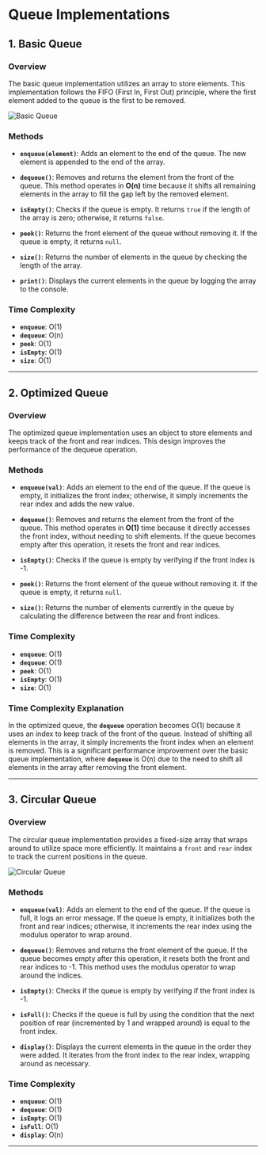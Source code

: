 # Queue Implementations

## 1. Basic Queue

### Overview
The basic queue implementation utilizes an array to store elements. This implementation follows the FIFO (First In, First Out) principle, where the first element added to the queue is the first to be removed.

![Basic Queue](https://afteracademy.com/images/queue-and-its-basic-operations-operations-9bfc0ef1b53c11f9.png)

### Methods
- **`enqueue(element)`**: Adds an element to the end of the queue. The new element is appended to the end of the array.
  
- **`dequeue()`**: Removes and returns the element from the front of the queue. This method operates in **O(n)** time because it shifts all remaining elements in the array to fill the gap left by the removed element.
  
- **`isEmpty()`**: Checks if the queue is empty. It returns `true` if the length of the array is zero; otherwise, it returns `false`.
  
- **`peek()`**: Returns the front element of the queue without removing it. If the queue is empty, it returns `null`.
  
- **`size()`**: Returns the number of elements in the queue by checking the length of the array.
  
- **`print()`**: Displays the current elements in the queue by logging the array to the console.

### Time Complexity
- **`enqueue`**: O(1)
- **`dequeue`**: O(n)
- **`peek`**: O(1)
- **`isEmpty`**: O(1)
- **`size`**: O(1)

---

## 2. Optimized Queue

### Overview
The optimized queue implementation uses an object to store elements and keeps track of the front and rear indices. This design improves the performance of the dequeue operation.

### Methods
- **`enqueue(val)`**: Adds an element to the end of the queue. If the queue is empty, it initializes the front index; otherwise, it simply increments the rear index and adds the new value.

- **`dequeue()`**: Removes and returns the element from the front of the queue. This method operates in **O(1)** time because it directly accesses the front index, without needing to shift elements. If the queue becomes empty after this operation, it resets the front and rear indices.

- **`isEmpty()`**: Checks if the queue is empty by verifying if the front index is -1.

- **`peek()`**: Returns the front element of the queue without removing it. If the queue is empty, it returns `null`.

- **`size()`**: Returns the number of elements currently in the queue by calculating the difference between the rear and front indices.

### Time Complexity
- **`enqueue`**: O(1)
- **`dequeue`**: O(1)
- **`peek`**: O(1)
- **`isEmpty`**: O(1)
- **`size`**: O(1)

### Time Complexity Explanation
In the optimized queue, the **`dequeue`** operation becomes O(1) because it uses an index to keep track of the front of the queue. Instead of shifting all elements in the array, it simply increments the front index when an element is removed. This is a significant performance improvement over the basic queue implementation, where **`dequeue`** is O(n) due to the need to shift all elements in the array after removing the front element.

---

## 3. Circular Queue

### Overview
The circular queue implementation provides a fixed-size array that wraps around to utilize space more efficiently. It maintains a `front` and `rear` index to track the current positions in the queue.

![Circular Queue](https://media.geeksforgeeks.org/wp-content/uploads/Circular-queue_1.png)

### Methods
- **`enqueue(val)`**: Adds an element to the end of the queue. If the queue is full, it logs an error message. If the queue is empty, it initializes both the front and rear indices; otherwise, it increments the rear index using the modulus operator to wrap around.

- **`dequeue()`**: Removes and returns the front element of the queue. If the queue becomes empty after this operation, it resets both the front and rear indices to -1. This method uses the modulus operator to wrap around the indices.

- **`isEmpty()`**: Checks if the queue is empty by verifying if the front index is -1.

- **`isFull()`**: Checks if the queue is full by using the condition that the next position of rear (incremented by 1 and wrapped around) is equal to the front index.

- **`display()`**: Displays the current elements in the queue in the order they were added. It iterates from the front index to the rear index, wrapping around as necessary.

### Time Complexity
- **`enqueue`**: O(1)
- **`dequeue`**: O(1)
- **`isEmpty`**: O(1)
- **`isFull`**: O(1)
- **`display`**: O(n)

---